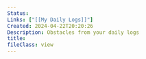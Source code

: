 ```yaml
---
Status: 
Links: ["[[My Daily Logs]]"]
Created: 2024-04-22T20:20:26
Description: Obstacles from your daily logs
title: 
fileClass: view
---
```


<!-- Deprecated query: #log/obstacle tag being removed. Replace with field:: type = "obstacle"
````datacorejsx
const { DailyLogsWithTags } = await dc.require("Hidden/Datacore/Views/DailyLogs.jsx");

const tags = ["#log/obstacle"];

function View() {
return <DailyLogsWithTags tags={tags}/>
}
return View
```` -->
